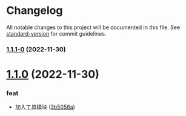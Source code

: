 # Changelog

All notable changes to this project will be documented in this file. See [standard-version](https://github.com/conventional-changelog/standard-version) for commit guidelines.

### [1.1.1-0](https://github.com/chst365/studyBlog/compare/v1.1.0...v1.1.1-0) (2022-11-30)

# [1.1.0](https://github.com/chst365/studyBlog/compare/3b5056a3223fa26534408fc8f6f3edf23c788b10...v1.1.0) (2022-11-30)


### feat

* 加入工具模块 ([3b5056a](https://github.com/chst365/studyBlog/commit/3b5056a3223fa26534408fc8f6f3edf23c788b10))
